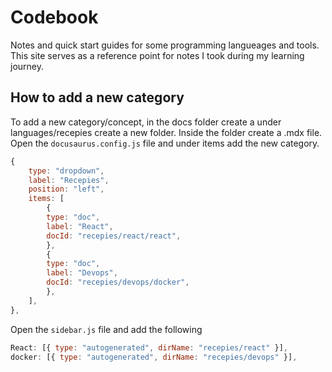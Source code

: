 # Codebook

Notes and quick start guides for some programming langueages and tools. This site serves as a reference point for notes I took during my learning journey.

## How to add a new category

To add a new category/concept, in the docs folder create a under languages/recepies create a new folder. Inside the folder create a .mdx file. Open the `docusaurus.config.js` file and under items add the new category.

```js
{
    type: "dropdown",
    label: "Recepies",
    position: "left",
    items: [
        {
        type: "doc",
        label: "React",
        docId: "recepies/react/react",
        },
        {
        type: "doc",
        label: "Devops",
        docId: "recepies/devops/docker",
        },
    ],
},
```

Open the `sidebar.js` file and add the following

```js
React: [{ type: "autogenerated", dirName: "recepies/react" }],
docker: [{ type: "autogenerated", dirName: "recepies/devops" }],
```
